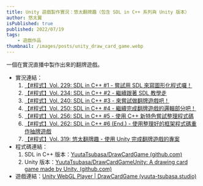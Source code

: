 ```yaml
---
title: Unity 遊戲製作實況：悠太翻牌趣（包含 SDL in C++ 系列與 Unity 版本）
author: 悠太翼
isPublished: true
published: 2022/07/19
tags:
    - 遊戲作品
thumbnail: /images/posts/unity_draw_card_game.webp
---
```

一個在實況直播中製作出來的翻牌遊戲。

- 實況連結：
    1. [【#程式】Vol. 229: SDL in C++ #1 - 嘗試用 SDL 來寫圖形化程式囉！](https://www.youtube.com/live/DfqwZvwaeqE?feature=share)
    1. [【#程式】Vol. 234: SDL in C++ #2 - 繼續跟著 SDL 教學走](https://www.youtube.com/live/noSemipy6zc?feature=share)
    1. [【#程式】Vol. 240: SDL in C++ #3 - 來嘗試做翻牌遊戲吧！](https://www.youtube.com/live/87zDRJ_oyHk?feature=share)
    1. [【#程式】Vol. 250: SDL in C++ #4 - 繼續完成翻牌遊戲的邏輯部分吧！](https://www.youtube.com/live/7JLEETIISp4?feature=share)
    1. [【#程式】Vol. 256: SDL in C++ #5 - 使用 C++ 新特色嘗試整理程式碼](https://www.youtube.com/live/87srUdvztmI?feature=share)
    1. [【#程式】Vol. 262: SDL in C++ #6 (End.) - 使用整理好的框架程式碼重作抽牌遊戲](https://www.youtube.com/live/qteyD8zM6RE?feature=share)
    1. [【#程式】Vol. 319: 悠太翻牌趣 - 使用 Unity 完成翻牌遊戲的專案](https://www.youtube.com/live/xSDx8EMlQek?feature=share)
- 程式碼連結：
    1. SDL in C++ 版本：[YuutaTsubasa/DrawCardGame (github.com)](https://github.com/YuutaTsubasa/DrawCardGame)
    1. Unity 版本：[YuutaTsubasa/DrawCardGameUnity: A drawing card game made by Unity. (github.com)](https://github.com/YuutaTsubasa/DrawCardGameUnity)
- 遊戲連結：[Unity WebGL Player | DrawCardGame (yuuta-tsubasa.studio)](https://yuuta-tsubasa.studio/DrawCardGameUnity/)

